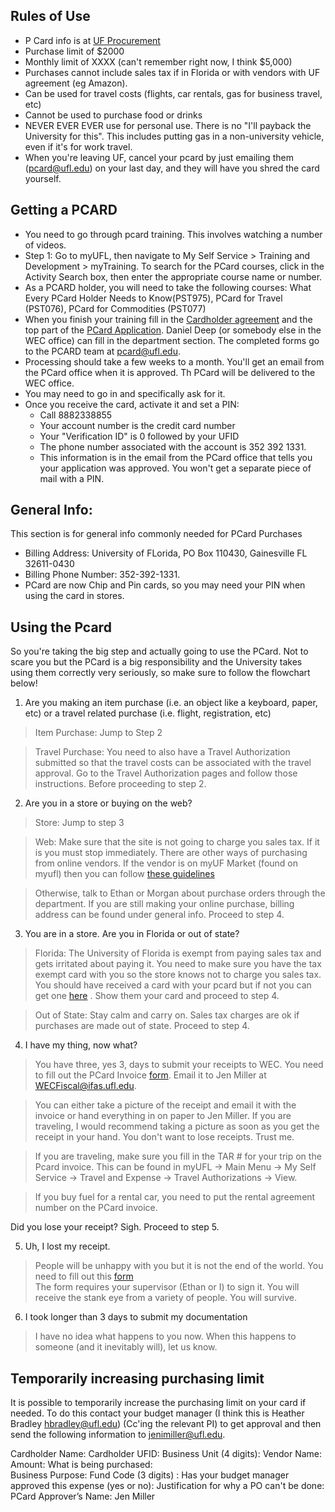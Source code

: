 ## Rules of Use

* P Card info is at [UF Procurement](https://procurement.ufl.edu/uf-departments/procurement-cards-pcards/)
* Purchase limit of $2000
* Monthly limit of XXXX (can't remember right now, I think $5,000)
* Purchases cannot include sales tax if in Florida or with vendors with UF agreement (eg Amazon).
* Can be used for travel costs (flights, car rentals, gas for business travel, etc)
* Cannot be used to purchase food or drinks
* NEVER EVER EVER use for personal use. There is no "I'll payback the University for this". This includes putting gas in a non-university vehicle, even if it's for work travel.
* When you're leaving UF, cancel your pcard by just emailing them (pcard@ufl.edu) on your last day, and they will have you shred the card yourself.

## Getting a PCARD

* You need to go through pcard training. This involves watching a number of videos. 
* Step 1: Go to  myUFL, then navigate to My Self Service > Training and Development > myTraining.  To search for the PCard courses, click in the Activity Search box, then enter the appropriate course name or number. 
* As a PCARD holder, you will need to take the following courses: What Every PCard Holder Needs to Know(PST975), PCard for Travel (PST076), PCard for Commodities (PST077)
* When you finish your training fill in the [Cardholder agreement](https://procurement.ufl.edu/wp-content/uploads/2018/01/cardholder_agreement-1.pdf) and the top part of the [PCard Application](https://procurement.ufl.edu/wp-content/uploads/2018/09/2018-09-PCard-Application.pdf). Daniel Deep (or somebody else in the WEC office) can fill in the department section. The completed forms go to the PCARD team at pcard@ufl.edu. 
* Processing should take a few weeks to a month. You'll get an email from the PCard office when it is approved. Th PCard will be delivered to the WEC office. 
* You may need to go in and specifically ask for it.
* Once you receive the card, activate it and set a PIN:
  * Call 8882338855
  * Your account number is the credit card number
  * Your "Verification ID" is 0 followed by your UFID
  * The phone number associated with the account is 352 392 1331. 
  * This information is in the email from the PCard office that tells you your application was approved. You won't get a separate piece of mail with a PIN. 

## General Info:
This section is for general info commonly needed for PCard Purchases

* Billing Address: University of FLorida, PO Box 110430, Gainesville FL 32611-0430
* Billing Phone Number: 352-392-1331.
* PCard are now Chip and Pin cards, so you may need your PIN when using the card in stores.

## Using the Pcard

So you're taking the big step and actually going to use the PCard. Not to scare you but the PCard is a big responsibility and the University takes using them correctly very seriously, so make sure to follow the flowchart below!

1) Are you making an item purchase (i.e. an object like a keyboard, paper, etc) or a travel related purchase (i.e. flight, registration, etc)

> Item Purchase: Jump to Step 2

> Travel Purchase: You need to also have a Travel Authorization submitted so that the travel costs can be associated with the travel approval. Go to the Travel Authorization pages and follow those instructions. Before proceeding to step 2.

2) Are you in a store or buying on the web?

> Store: Jump to step 3

> Web: Make sure that the site is not going to charge you sales tax. If it is you must stop immediately. There are other ways of purchasing from online vendors. If the vendor is on myUF Market (found on myufl) then you can follow [these guidelines](http://hr.ufl.edu/wp-content/uploads/instructionguides/Using%20PCard%20in%20myUF%20Market.pdf)

> Otherwise, talk to Ethan or Morgan about purchase orders through the department. If you are still making your online purchase, billing address can be found under general info. Proceed to step 4.

3) You are in a store. Are you in Florida or out of state?

> Florida: The University of Florida is exempt from paying sales tax and gets irritated about paying it. You need to make sure you have the tax exempt card with you so the store knows not to charge you sales tax. You should have received a card with your pcard but if not you can get one [here](http://www.fa.ufl.edu/wp-content/uploads/disbursements/fa-pds-cce.pdf ) . Show them your card and proceed to step 4.

> Out of State: Stay calm and carry on. Sales tax charges are ok if purchases are made out of state. Proceed to step 4.

4) I have my thing, now what?

> You have three, yes 3, days to submit your receipts to WEC. You need to fill out the PCard Invoice [form](http://www.wec.ufl.edu/resources/fiscal/Purchasing%20Invoice%20Record%20Form.pdf). Email it to Jen Miller at WECFiscal@ifas.ufl.edu. 

> You can either take a picture of the receipt and email it with the invoice or hand everything in on paper to Jen Miller. If you are traveling, I would recommend taking a picture as soon as you get the receipt in your hand. You don't want to lose receipts. Trust me. 

> If you are traveling, make sure you fill in the TAR # for your trip on the Pcard invoice. This can be found in myUFL -> Main Menu -> My Self Service -> Travel and Expense -> Travel Authorizations -> View. 

> If you buy fuel for a rental car, you need to put the rental agreement number on the PCard invoice.

Did you lose your receipt? Sigh. Proceed to step 5.

5) Uh, I lost my receipt. 

> People will be unhappy with you but it is not the end of the world. You need to fill out this [form](http://www.wec.ufl.edu/resources/fiscal/Replacement_Receipt_Form_2009-08.doc)  
> The form requires your supervisor (Ethan or I) to sign it. You will receive the stank eye from a variety of people. You will survive. 

6) I took longer than 3 days to submit my documentation

> I have no idea what happens to you now. When this happens to someone (and it inevitably will), let us know.

## Temporarily increasing purchasing limit

It is possible to temporarily increase the purchasing limit on your card if needed. To do this contact your budget manager (I think this is Heather Bradley <hbradley@ufl.edu>) (Cc'ing the relevant PI) to get approval and then send the following information to jenimiller@ufl.edu.

Cardholder Name:
Cardholder UFID:
Business Unit (4 digits):
Vendor Name:
Amount:
What is being purchased:  
Business Purpose:
Fund Code (3 digits) :
Has your budget manager approved this expense (yes or no):
Justification for why a PO can't be done:
PCard Approver’s Name: Jen Miller